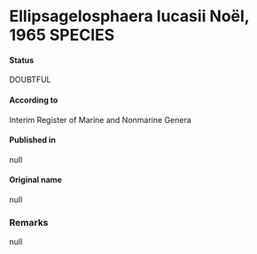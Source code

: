 Ellipsagelosphaera lucasii Noël, 1965 SPECIES
=======

#### Status
DOUBTFUL

#### According to
Interim Register of Marine and Nonmarine Genera

#### Published in
null

#### Original name
null

### Remarks
null